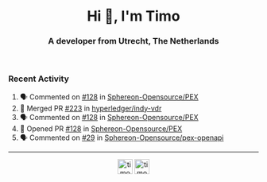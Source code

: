 <h1 align="center">Hi 👋, I'm Timo</h1>
<h3 align="center">A developer from Utrecht, The Netherlands</h3>
<br/>
<!-- https://github.com/rahuldkjain/github-profile-readme-generator --!>

<!--  <p align="left"><img src="https://github-readme-stats.vercel.app/api?username=timoglastra&show_icons=true&count_private=true&" alt="timoglastra" /></p> --!>

<!--
Github language stats
<p align="left"><img src="https://github-readme-stats.vercel.app/api/top-langs/?username=timoglastra&layout=compact" alt="timoglastra" /><p>
-->

<!-- Codestats language stats -->
<!-- <p align="left"><img src="https://codestats-readme.vercel.app/api/top-langs/?username=timoglastra&layout=compact&language_count=12" alt="timoglastra" /><p>    --!>
  
<h3>Recent Activity</h3>

<!--START_SECTION:activity-->
1. 🗣 Commented on [#128](https://github.com/Sphereon-Opensource/PEX/pull/128#issuecomment-1741394293) in [Sphereon-Opensource/PEX](https://github.com/Sphereon-Opensource/PEX)
2. 🎉 Merged PR [#223](https://github.com/hyperledger/indy-vdr/pull/223) in [hyperledger/indy-vdr](https://github.com/hyperledger/indy-vdr)
3. 🗣 Commented on [#128](https://github.com/Sphereon-Opensource/PEX/pull/128#issuecomment-1740805645) in [Sphereon-Opensource/PEX](https://github.com/Sphereon-Opensource/PEX)
4. 💪 Opened PR [#128](https://github.com/Sphereon-Opensource/PEX/pull/128) in [Sphereon-Opensource/PEX](https://github.com/Sphereon-Opensource/PEX)
5. 🗣 Commented on [#29](https://github.com/Sphereon-Opensource/pex-openapi/pull/29#issuecomment-1740775636) in [Sphereon-Opensource/pex-openapi](https://github.com/Sphereon-Opensource/pex-openapi)
<!--END_SECTION:activity-->

---

<p align="center">
<a href="https://twitter.com/timoglastra" target="blank"><img align="center" src="https://cdn.jsdelivr.net/npm/simple-icons@3.0.1/icons/twitter.svg" alt="timoglastra" height="30" width="30" /></a>
<a href="https://linkedin.com/in/timoglastra" target="blank"><img align="center" src="https://cdn.jsdelivr.net/npm/simple-icons@3.0.1/icons/linkedin.svg" alt="timoglastra" height="30" width="30" /></a>
</p>



